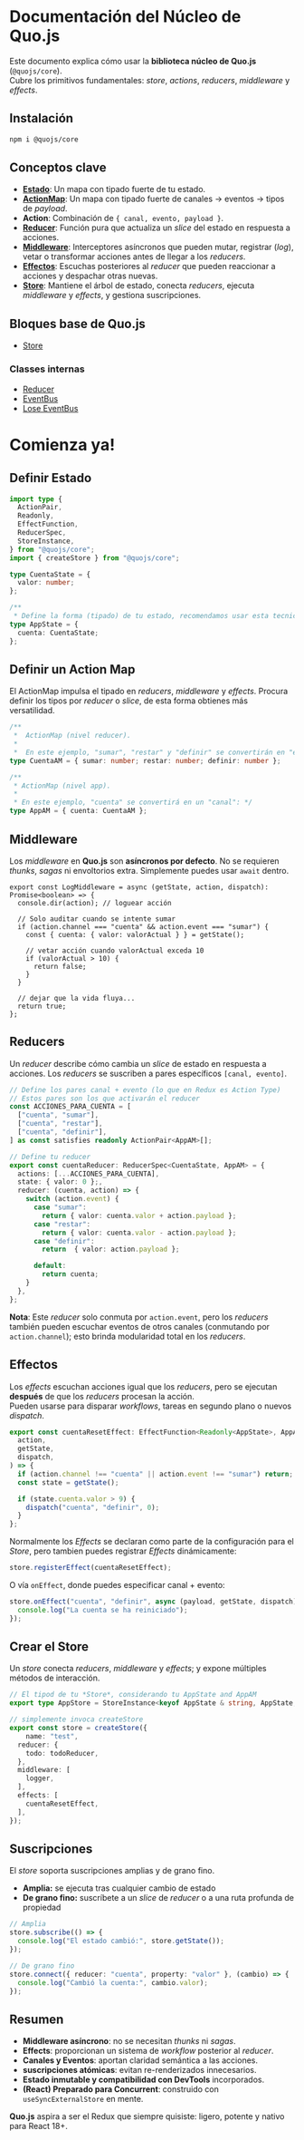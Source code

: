 # Documentación del Núcleo de Quo.js

Este documento explica cómo usar la **biblioteca núcleo de Quo.js** (`@quojs/core`).  
Cubre los primitivos fundamentales: _store_, _actions_, _reducers_, _middleware_ y _effects_.

## Instalación

```sh
npm i @quojs/core
```

## Conceptos clave

- **[Estado](#definir-estado)**: Un mapa con tipado fuerte de tu estado.
- **[ActionMap](#definir-un-action-map)**: Un mapa con tipado fuerte de canales → eventos →
  tipos de _payload_.
- **Action**: Combinación de `{ canal, evento, payload }`.
- **[Reducer](#reducers)**: Función pura que actualiza un _slice_ del estado en respuesta a
  acciones.
- **[Middleware](#middleware)**: Interceptores asíncronos que pueden mutar, registrar (_log_),
  vetar o transformar acciones antes de llegar a los _reducers_.
- **[Effectos](#effectos)**: Escuchas posteriores al _reducer_ que pueden reaccionar a acciones
  y despachar otras nuevas.
- **[Store](#crear-el-store)**: Mantiene el árbol de estado, conecta _reducers_, ejecuta
  _middleware_ y _effects_, y gestiona suscripciones.

## Bloques base de Quo.js

- [Store](./store.md)

### Classes internas

- [Reducer](./reducer.md)
- [EventBus](./event-bus.md)
- [Lose EventBus](./lose-event-bus.md)

# Comienza ya!

## Definir Estado

```ts
import type {
  ActionPair,
  Readonly,
  EffectFunction,
  ReducerSpec,
  StoreInstance,
} from "@quojs/core";
import { createStore } from "@quojs/core";

type CuentaState = {
  valor: number;
};

/**
 * Define la forma (tipado) de tu estado, recomendamos usar esta tecnica ya * que procee mas versatilidad. */
type AppState = {
  cuenta: CuentaState;
};
```

## Definir un Action Map

El ActionMap impulsa el tipado en _reducers_, _middleware_ y _effects_. Procura definir los
tipos por _reducer_ o _slice_, de esta forma obtienes más versatilidad.

```ts
/**
 *  ActionMap (nivel reducer).
 * 
 *  En este ejemplo, "sumar", "restar" y "definir" se convertirán en "eventos": */
type CuentaAM = { sumar: number; restar: number; definir: number };

/**
 * ActionMap (nivel app).
 * 
 * En este ejemplo, "cuenta" se convertirá en un "canal": */
type AppAM = { cuenta: CuentaAM };
```

## Middleware

Los _middleware_ en **Quo.js** son **asíncronos por defecto**. No se requieren _thunks_, _sagas_ ni
envoltorios extra. Simplemente puedes usar `await` dentro.

```tsx
export const LogMiddleware = async (getState, action, dispatch): Promise<boolean> => {
  console.dir(action); // loguear acción

  // Solo auditar cuando se intente sumar
  if (action.channel === "cuenta" && action.event === "sumar") {
    const { cuenta: { valor: valorActual } } = getState();
    
    // vetar acción cuando valorActual exceda 10
    if (valorActual > 10) {
      return false;
    }
  }

  // dejar que la vida fluya...
  return true;
};
```

## Reducers

Un _reducer_ describe cómo cambia un _slice_ de estado en respuesta a acciones. Los _reducers_
se suscriben a pares específicos `[canal, evento]`.

```ts
// Define los pares canal + evento (lo que en Redux es Action Type)
// Estos pares son los que activarán el reducer
const ACCIONES_PARA_CUENTA = [
  ["cuenta", "sumar"],
  ["cuenta", "restar"],
  ["cuenta", "definir"],
] as const satisfies readonly ActionPair<AppAM>[];

// Define tu reducer
export const cuentaReducer: ReducerSpec<CuentaState, AppAM> = {
  actions: [...ACCIONES_PARA_CUENTA],
  state: { valor: 0 };,
  reducer: (cuenta, action) => {
    switch (action.event) {
      case "sumar":
        return { valor: cuenta.valor + action.payload };
      case "restar":
        return { valor: cuenta.valor - action.payload };
      case "definir":
        return  { valor: action.payload };

      default:
        return cuenta;
    }
  },
};
```

**Nota**: Este _reducer_ solo conmuta por `action.event`, pero los _reducers_ también pueden
escuchar eventos de otros canales (conmutando por `action.channel`); esto brinda modularidad
total en los _reducers_.

## Effectos

Los _effects_ escuchan acciones igual que los _reducers_, pero se ejecutan **después** de que
los _reducers_ procesan la acción.  
Pueden usarse para disparar _workflows_, tareas en segundo plano o nuevos _dispatch_.

```ts
export const cuentaResetEffect: EffectFunction<Readonly<AppState>, AppAM> = (
  action,
  getState,
  dispatch,
) => {
  if (action.channel !== "cuenta" || action.event !== "sumar") return;
  const state = getState();

  if (state.cuenta.valor > 9) {
    dispatch("cuenta", "definir", 0);
  }
};
```

Normalmente los _Effects_ se declaran como parte de la configuración para el _Store_, pero
tambien puedes registrar _Effects_ dinámicamente:

```ts
store.registerEffect(cuentaResetEffect);
```

O vía `onEffect`, donde puedes especificar canal + evento:

```ts
store.onEffect("cuenta", "definir", async (payload, getState, dispatch) => {
  console.log("La cuenta se ha reiniciado");
});
```

## Crear el Store

Un _store_ conecta _reducers_, _middleware_ y _effects_; y expone múltiples métodos de
interacción.

```ts
// El tipod de tu *Store*, considerando tu AppState and AppAM
export type AppStore = StoreInstance<keyof AppState & string, AppState, AppAM>;

// simplemente invoca createStore
export const store = createStore({
    name: "test",
  reducer: {
    todo: todoReducer,
  },
  middleware: [
    logger,
  ],
  effects: [
    cuentaResetEffect,
  ],
});
```

## Suscripciones

El _store_ soporta suscripciones amplias y de grano fino.

- **Amplia:** se ejecuta tras cualquier cambio de estado
- **De grano fino:** suscríbete a un _slice_ de _reducer_ o a una ruta profunda de propiedad

```ts
// Amplia
store.subscribe(() => {
  console.log("El estado cambió:", store.getState());
});

// De grano fino
store.connect({ reducer: "cuenta", property: "valor" }, (cambio) => {
  console.log("Cambió la cuenta:", cambio.valor);
});
```

## Resumen

- **Middleware asíncrono**: no se necesitan _thunks_ ni _sagas_.
- **Effects**: proporcionan un sistema de _workflow_ posterior al _reducer_.
- **Canales y Eventos**: aportan claridad semántica a las acciones.
- **suscripciones atómicas**: evitan re-renderizados innecesarios.
- **Estado inmutable y compatibilidad con DevTools** incorporados.
- **(React) Preparado para Concurrent**: construido con `useSyncExternalStore` en mente.

**Quo.js** aspira a ser el Redux que siempre quisiste: ligero, potente y nativo para React 18+.
